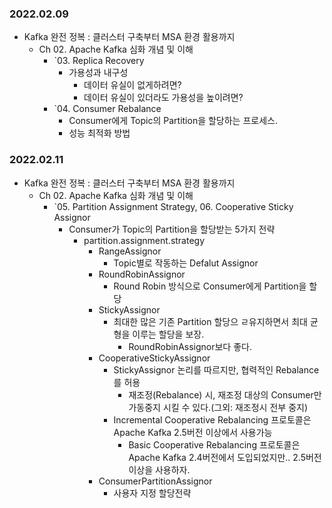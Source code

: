 ### 2022.02.09
- Kafka 완전 정복 : 클러스터 구축부터 MSA 환경 활용까지
  - Ch 02. Apache Kafka 심화 개념 및 이해
    - `03. Replica Recovery
      - 가용성과 내구성
        - 데이터 유실이 없게하려면?
        - 데이터 유실이 있더라도 가용성을 높이려면?
    - `04. Consumer Rebalance
      - Consumer에게 Topic의 Partition을 할당하는 프로세스.
      - 성능 최적화 방법
      
### 2022.02.11
- Kafka 완전 정복 : 클러스터 구축부터 MSA 환경 활용까지
  - Ch 02. Apache Kafka 심화 개념 및 이해
    - `05. Partition Assignment Strategy, 06. Cooperative Sticky Assignor
      - Consumer가 Topic의 Partition을 할당받는 5가지 전략
        - partition.assignment.strategy
          - RangeAssignor
            - Topic별로 작동하는 Defalut Assignor
          - RoundRobinAssignor
            - Round Robin 방식으로 Consumer에게 Partition을 할당
          - StickyAssignor
            - 최대한 많은 기존 Partition 할당으 ㄹ유지하면서 최대 균형을 이루는 할당을 보장.  
              - RoundRobinAssignor보다 좋다.
          - CooperativeStickyAssignor
            - StickyAssignor 논리를 따르지만, 협력적인 Rebalance를 허용
              - 재조정(Rebalance) 시, 재조정 대상의 Consumer만 가동중지 시킬 수 있다.(그외: 재조정시 전부 중지)
            - Incremental Cooperative Rebalancing 프로토콜은 Apache Kafka 2.5버전 이상에서 사용가능
              - Basic Cooperative Rebalancing 프로토콜은 Apache Kafka 2.4버전에서 도입되었지만.. 2.5버전 이상을 사용하자.   
          - ConsumerPartitionAssignor
            - 사용자 지정 할당전략
